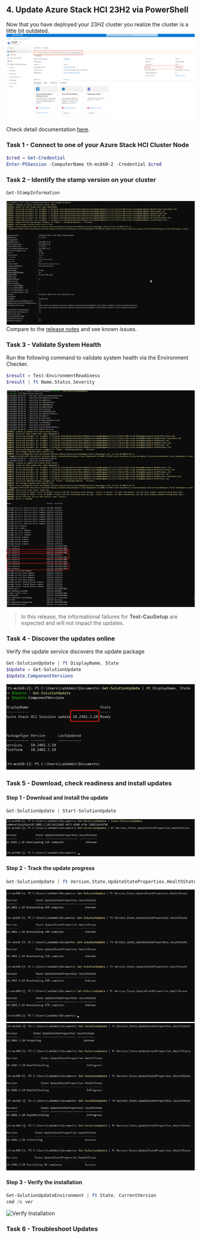 ## 4. Update Azure Stack HCI 23H2 via PowerShell

Now that you have deployed your 23H2 cluster you realize the cluster is a little bit outdated.
![Cluster status](images/Cluster-Status.png)

Check detail documentation [here](https://learn.microsoft.com/en-us/azure-stack/hci/update/update-via-powershell-23h2).

### Task 1 - Connect to one of your Azure Stack HCI Cluster Node

```powershell
$cred = Get-Credential
Enter-PSSession -ComputerName th-mc660-2 -Credential $cred
```

### Task 2 - Identify the stamp version on your cluster

```powershell
Get-StampInformation
```

![Current Version](images/Current-Version.png)
Compare to the [release notes](https://learn.microsoft.com/en-us/azure-stack/hci/known-issues-2402) and see known issues.


### Task 3 - Validate System Health

Run the following command to validate system health via the Environment Checker.
```powershell
$result = Test-EnvironmentReadiness
$result | ft Name,Status,Severity
```
![Validate System health](images/Validate-Health.png)
> In this release, the informational failures for **Test-CauSetup** are expected and will not impact the updates.

### Task 4 - Discover the updates online

Verify the update service discovers the update package
```powershell
Get-SolutionUpdate | ft DisplayName, State
$Update = Get-SolutionUpdate 
$Update.ComponentVersions
```
![Discover Updates](images/Discover-Updates.png)

### Task 5 - Download, check readiness and install updates

#### Step 1 - Download and install the update

```powershell
Get-SolutionUpdate | Start-SolutionUpdate
```
![Start Update](images/Start-Update.png)

#### Step 2 - Track the update progress

```powershell
Get-SolutionUpdate | ft Version,State,UpdateStateProperties,HealthState
```
![Track Update1](images/Track-Update1.png)
![Track Update2](images/Track-Update2.png)
#### Step 3 - Verify the installation
```powershell
Get-SolutionUpdateEnvironment | ft State, CurrentVersion
cmd /c ver
```
![Verify Installation](images/Verify-Installation.png)
### Task 6 - Troubleshoot Updates
